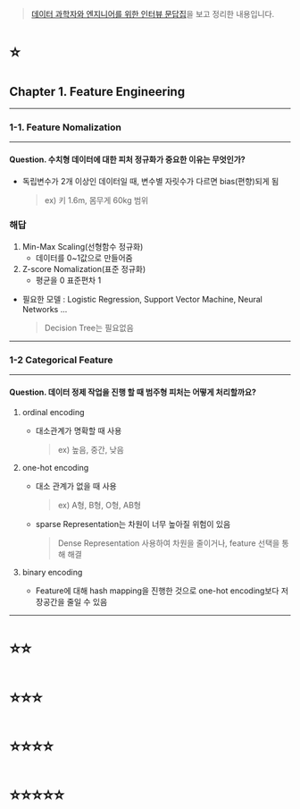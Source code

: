 > [데이터 과학자와 엔지니어를 위한 인터뷰 문답집](https://www.kyobobook.co.kr/product/detailViewKor.laf?ejkGb=KOR&barcode=9791190665230)을 보고 정리한 내용입니다.

# ⭐️

## Chapter 1. Feature Engineering
---

### 1-1. Feature Nomalization

---

#### Question. 수치형 데이터에 대한 피처 정규화가 중요한 이유는 무엇인가?

- 독립변수가 2개 이상인 데이터일 때, 변수별 자릿수가 다르면 bias(편향)되게 됨
    > ex) 키 1.6m, 몸무게 60kg 범위

### 해답
1. Min-Max Scaling(선형함수 정규화)
    - 데이터를 0~1값으로 만들어줌
2. Z-score Nomalization(표준 정규화)
    - 평균을 0 표준편차 1

- 필요한 모델 : Logistic Regression, Support Vector Machine, Neural Networks ...
    > Decision Tree는 필요없음

---

### 1-2 Categorical Feature

---

#### Question. 데이터 정제 작업을 진행 할 때 범주형 피처는 어떻게 처리할까요?

1. ordinal encoding
    - 대소관계가 명확할 때 사용
        > ex) 높음, 중간, 낮음 
2. one-hot encoding
    - 대소 관계가 없을 때 사용
        > ex) A형, B형, O형, AB형
    - sparse Representation는 차원이 너무 높아질 위험이 있음 
        > Dense Representation 사용하여 차원을 줄이거나, feature 선택을 통해 해결

3. binary encoding
    - Feature에 대해 hash mapping을 진행한 것으로 one-hot encoding보다 저장공간을 줄일 수 있음


---
# ⭐️⭐️


# ⭐️⭐️⭐️


# ⭐️⭐️⭐️⭐️


# ⭐️⭐️⭐️⭐️⭐️
